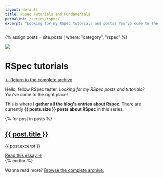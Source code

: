 ```yaml
---
layout: default
title: RSpec Tutorials and Fundamentals
permalink: /series/rspec/
excerpt: "Looking for my RSpec tutorials and posts? You've come to the right place! This is where I blog about building applications with RSpec."
---
```


{% assign posts = site.posts | where: "category", "rspec" %}

<div class="m-b-72">
  <div class="serie-icon">
    <img src="{{ site.baseurl }}/media/shared/brown-rock.svg">
  </div>
  <h1 class="serie-title">RSpec tutorials</h1>
  <div class="breadcrumbs">
    <p><a href="{{ site.baseurl }}/blog">← Return to the complete archive</a></p>
  </div>
  <p>Hello, fellow RSpec tester. <em>Looking for my RSpec posts and tutorials?</em> You've come to the right place!</p>
  <p>
    This is where <strong>I gather all the blog's entries about Rspec</strong>. There are currently <strong>{{ posts.size }} posts about RSpec</strong> in this series.
  </p>
</div>

<section class="archive">
  {% for post in posts %}
    <div class="m-b-48">
      <h2>
        <a href="{{ post.url | prepend: site.baseurl }}">{{ post.title }}</a>
      </h2>
      <p>{{ post.excerpt }}</p>
      <a href="{{ post.url | prepend: site.baseurl }}" class="read-more">Read this essay →</a>
    </div>
  {% endfor %}
</section>

Wanna read more? <a href="{{ site.baseurl }}/blog">Browse the complete archive.</a>
